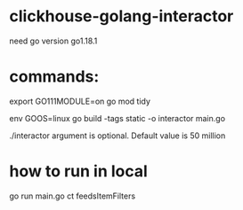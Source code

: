 # clickhouse-golang-interactor

need go version go1.18.1

# commands:
export GO111MODULE=on
go mod tidy 

env GOOS=linux go build -tags static -o interactor main.go

./interactor <numsOfRowsToBeCreated>
argument is optional. Default value is 50 million

# how to run in local
go run main.go ct feedsItemFilters

